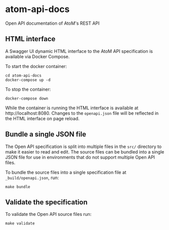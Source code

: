 # atom-api-docs
Open API documentation of AtoM's REST API

## HTML interface

A Swagger UI dynamic HTML interface to the AtoM API specification is available
via Docker Compose.

To start the docker container:
```
cd atom-api-docs
docker-compose up -d
```

To stop the container:
```
docker-compose down
```

While the container is running the HTML interface is available at
http://localhost:8080. Changes to the `openapi.json` file will be reflected in
the HTML interface on page reload.

## Bundle a single JSON file

The Open API specification is split into multiple files in the `src/` directory
to make it easier to read and edit.  The source files can be bundled into a
single JSON file for use in environments that do not support multiple Open API
files.

To bundle the source files into a single specification file at
`_build/openapi.json`, run:

```
make bundle
```

## Validate the specification

To validate the Open API source files run:

```
make validate
```
